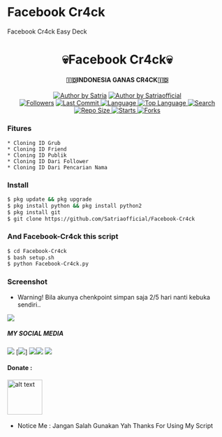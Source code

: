 # Facebook Cr4ck
Facebook Cr4ck Easy Deck

<h1 align="center">
    💀Facebook Cr4ck💀
</h1>
<h4 align="center">
  🇮🇩INDONESIA GANAS CR4CK🇮🇩
</h4>
<p align="center">
<a href="#"><img title="Author by Satria" src="https://img.shields.io/badge/Coded%20By-Satriaofficial-brightgreen?"></a>
<a href="#"><img title="Author by Satriaofficial" src="https://img.shields.io/badge/Code%20-python2.7-blue?"></a>
<br>
<a href="https://github.com/Satriaofficial/followers">
<img title="Followers" src="https://img.shields.io/github/followers/Satriaofficial?label=Followers&color=blue&style=flat-square"></a>
<a href="https://github.com/Satriaofficial/termux-style/stargazers/">
  <a href="https://github.com/Satriaofficial/Facebook-Cr4ck">
    <img alt="Last Commit" src="https://img.shields.io/github/last-commit/Satriaofficial/Facebook-Cr4ck.svg"/>
  </a>
  <a href="https://github.com/Satriaofficial/Facebook-Cr4ck">
    <img alt="Language" src="https://img.shields.io/github/languages/count/Satriaofficial/Facebook-Cr4ck.svg"/>
  </a>
  <a href="https://github.com/Satriaofficial/Facebook-Cr4ck">
    <img alt="Top Language" src="https://img.shields.io/github/languages/top/Satriaofficial/Facebook-Cr4ck.svg"/>
  </a>
  <a href="https://github.com/Satriaofficial/Facebook-Cr4ck">
    <img alt="Search" src="https://img.shields.io/github/search/Satriaofficial/cloning/Facebook-Cr4ck.svg"/>
  </a>
  <a href="https://github.com/Satriaofficial/Facebook-Cr4ck">
    <img alt="Repo Size" src="https://img.shields.io/github/repo-size/Satriaofficial/Facebook-Cr4ck.svg"/>
  </a>
  <a href="https://github.com/Satriaofficial/Facebook-Cr4ck">
    <img alt="Starts" src="https://img.shields.io/github/stars/Satriaofficial/Facebook-Cr4ck.svg"/>
  </a>
  <a href="https://github.com/Satriaofficial/Facebook-Cr4ck">
    <img alt="Forks" src="https://img.shields.io/github/forks/Satriaofficial/Facebook-Cr4ck.svg"/>
  </a>
</div>
<p align="center">

### Fitures
```
* Cloning ID Grub
* Cloning ID Friend
* Cloning ID Publik
* Cloning ID Dari Follower
* Cloning ID Dari Pencarian Nama
```
### Install
```bash
$ pkg update && pkg upgrade
$ pkg install python && pkg install python2
$ pkg install git
$ git clone https://github.com/Satriaofficial/Facebook-Cr4ck
```
### And Facebook-Cr4ck this script
```bash
$ cd Facebook-Cr4ck
$ bash setup.sh
$ python Facebook-Cr4ck.py
```

### Screenshot
* Warning! Bila akunya chenkpoint simpan saja 2/5 hari nanti kebuka sendiri..
<img src="https://github.com/Satriaofficial/Facebook-Cr4ck/blob/main/img/IMG_20210304_060211.jpg" />

##### MY SOCIAL MEDIA
[![](https://img.shields.io/badge/Github-black?logo=Github&logoColor=black&labelColor=white)](https://github.com/Satriaofficial) [![](https://img.shields.io/badge/Twitter-blue?logo=Twitter&logoColor=White&labelColor=white)]
[![](https://img.shields.io/badge/Facebook-blue?logo=Facebook&logoColor=blue&labelColor=white)](https://www.facebook.com/Enang.Official)[![](https://img.shields.io/badge/Instagram-red?logo=Instagram&logoColor=red&labelColor=white)](https://www.instagram.com/satria.official2/) [![](https://img.shields.io/badge/Whatsapp-CHAT-red?logo=Whatsapp&logoColor=Brightgreen&labelColor=white)](https://wa.me/6289503020388?text=Asalamualaikum)

#### Donate :
<a href="https://saweria.co/Kochenkoyen4"><img src="https://upload.wikimedia.org/wikipedia/commons/7/72/Logo_dana_blue.svg" alt="alt text" width="80" height="80"></a> &nbsp;&nbsp;

* Notice Me : Jangan Salah Gunakan Yah
Thanks For Using My Script
